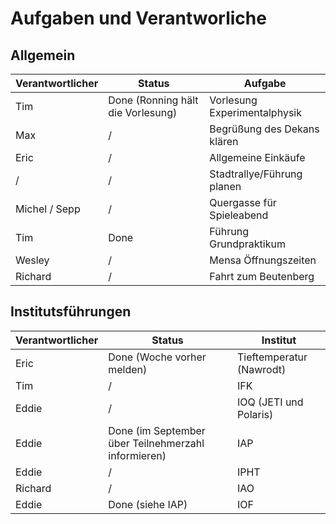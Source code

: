 Aufgaben und Verantworliche
===========================

Allgemein
---------

| Verantwortlicher	| Status				| Aufgabe			|
|-----------------------|---------------------------------------|-------------------------------|
| Tim			| Done (Ronning hält die Vorlesung)	| Vorlesung Experimentalphysik	|
| Max 			| / 					| Begrüßung des Dekans klären	|
| Eric			| / 					| Allgemeine Einkäufe		|
| / 			| /					| Stadtrallye/Führung planen	|
| Michel / Sepp 	| / 					| Quergasse für Spieleabend	|
| Tim 			| Done					| Führung Grundpraktikum	|
| Wesley		| / 					| Mensa Öffnungszeiten		|
| Richard		| / 					| Fahrt zum Beutenberg		|

Institutsführungen
------------------

| Verantwortlicher	| Status						| Institut 			|
|-----------------------|-------------------------------------------------------|-------------------------------|
| Eric			| Done (Woche vorher melden)				| Tieftemperatur (Nawrodt)	|
| Tim			| / 							| IFK				|
| Eddie			| / 							| IOQ (JETI und Polaris)	|
| Eddie			| Done (im September über Teilnehmerzahl informieren) 	| IAP				|
| Eddie 		| / 							| IPHT				|
| Richard		| /							| IAO				|
| Eddie			| Done (siehe IAP)					| IOF				|

